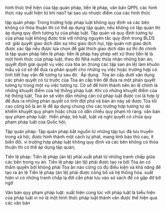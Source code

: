 hình thức thể hiện của tập quán pháp, tiền lệ pháp, văn bản QPPL
các hình thức này xuất hiện từ khi nào? tại sao 
ưu nhược điểm của các hình thức


tập quán pháp:
	Trong trường hợp pháp luật không quy định và các bên không có thỏa thuận thì có thể áp dụng tập quán; nếu không có tập quán thì áp dụng quy định tương tự của pháp luật. Tập quán và quy định tương tự của pháp luật không được trái với những nguyên tắc quy định trong BLDS
	vd: giải quyết giao dịch dân sự như giao dịch hụi, tập quán nơi giao dịch được xác lập nếu được lựa chọn để giải thích giao dịch dân sự thì đó chính là tập quán pháp
tiền lệ pháp:
	tiền lệ pháp hay phép xét xử theo tiền lệ là một hình thức của pháp luật, theo đó Nhà nước thừa nhận những bản án, quyết định giải quyết vụ việc của tòa án (trong các tập san án lệ) làm khuôn mẫu và cơ sở để đưa ra phán quyết cho những vụ việc hoặc trường hợp có tình tiết hay vấn đề tương tự sau đó.
	 Áp dụng:
	 Tòa án cấp dưới vận dụng các phán quyết có từ trước của Tòa án cấp trên để đưa ra một phán quyết tương tự trong một vụ việc tương tự. Cơ sở để hình thành nên án lệ chính là những khuyết điểm của hệ thống pháp luật. Khi có những khuyết điểm của hệ thống luật, Tòa án sẽ viện dẫn những căn cứ pháp luật được coi là hợp lý để đưa ra những phán quyết có tính đột phá và bản án này sẽ được Tòa tối cao công bố là án lệ để áp dụng chung cho các trường hợp tương tự dó khiếm khuyết quy phạm hoặc chưa có dẫn chiếu quy phạm rõ ràng.
văn bản quy phạm pháp luật:
 Hiến pháp, bộ luật, luật và nghị quyết có chứa quy phạm pháp luật của Quốc hội;

Tập quán pháp:
Tập quán pháp bắt nguồn từ những tập tục đã lưu truyền trong xã hội, được hình thành một cách tự phát, mang tính bảo thủ cao, ít biến đổi.
vì trường hợp pháp luật không quy định và các bên không có thỏa thuận thì có thể áp dụng tập quán; 

Tiền lệ pháp:
Tiền lệ pháp (án lệ) phải xuất phát từ những tranh chấp giữa các bên trong vụ án.
Tiền lệ pháp (án lệ) phải được tạo ra bởi Tòa án có thẩm quyền bởi không phải Tòa án nào cững có đủ điều kiện và khả năng để tạo ra án lệ
Tiền lệ pháp (án lệ) phải được công bố và hệ thống hóa.
xuất hiện vì có những tranh chấp lạ đời cần phải lưu vào sử sách để có gặp đỡ bỡ ngỡ

Văn bản quy phạm pháp luật:
xuất hiện cùng lúc với pháp luật là biểu hiện của pháp luật
vì nó là một hình thức pháp luật thành văn được thể hiện qua các văn bản


